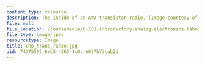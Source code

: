 ```yaml
---
content_type: resource
description: The inside of an AWA transistor radio. (Image courtesy of Hil.)
file: null
file_location: /coursemedia/6-101-introductory-analog-electronics-laboratory-spring-2007/743755956eb545651c0ce087b75cab21_chp_trans_radio.jpg
file_type: image/jpeg
resourcetype: Image
title: chp_trans_radio.jpg
uid: 74375595-6eb5-4565-1c0c-e087b75cab21
---
```

